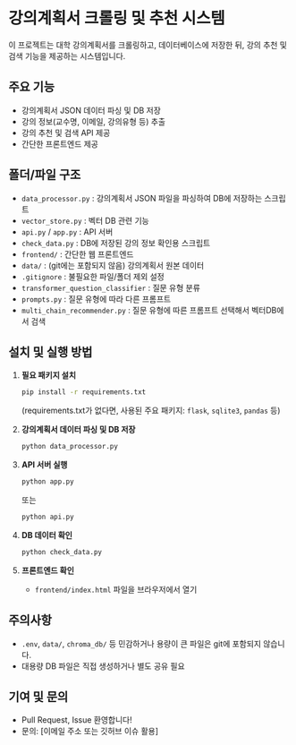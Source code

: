 # 강의계획서 크롤링 및 추천 시스템

이 프로젝트는 대학 강의계획서를 크롤링하고, 데이터베이스에 저장한 뒤, 강의 추천 및 검색 기능을 제공하는 시스템입니다.

## 주요 기능

- 강의계획서 JSON 데이터 파싱 및 DB 저장
- 강의 정보(교수명, 이메일, 강의유형 등) 추출
- 강의 추천 및 검색 API 제공
- 간단한 프론트엔드 제공

## 폴더/파일 구조

- `data_processor.py` : 강의계획서 JSON 파일을 파싱하여 DB에 저장하는 스크립트
- `vector_store.py` : 벡터 DB 관련 기능
- `api.py` / `app.py` : API 서버
- `check_data.py` : DB에 저장된 강의 정보 확인용 스크립트
- `frontend/` : 간단한 웹 프론트엔드
- `data/` : (git에는 포함되지 않음) 강의계획서 원본 데이터
- `.gitignore` : 불필요한 파일/폴더 제외 설정
- `transformer_question_classifier` : 질문 유형 분류
- `prompts.py` : 질문 유형에 따라 다른 프롬프트
- `multi_chain_recommender.py` : 질문 유형에 따른 프롬프트 선택해서 벡터DB에서 검색

## 설치 및 실행 방법

1. **필요 패키지 설치**
    ```bash
    pip install -r requirements.txt
    ```
    (requirements.txt가 없다면, 사용된 주요 패키지: `flask`, `sqlite3`, `pandas` 등)

2. **강의계획서 데이터 파싱 및 DB 저장**
    ```bash
    python data_processor.py
    ```

3. **API 서버 실행**
    ```bash
    python app.py
    ```
    또는
    ```bash
    python api.py
    ```

4. **DB 데이터 확인**
    ```bash
    python check_data.py
    ```

5. **프론트엔드 확인**
    - `frontend/index.html` 파일을 브라우저에서 열기

## 주의사항

- `.env`, `data/`, `chroma_db/` 등 민감하거나 용량이 큰 파일은 git에 포함되지 않습니다.
- 대용량 DB 파일은 직접 생성하거나 별도 공유 필요

## 기여 및 문의

- Pull Request, Issue 환영합니다!
- 문의: [이메일 주소 또는 깃허브 이슈 활용] 
